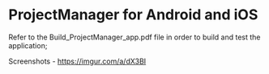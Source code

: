 # ProjectManager for Android and iOS

Refer to the Build_ProjectManager_app.pdf file in order to build and test the application;

Screenshots​ ​-​ ​https://imgur.com/a/dX3BI
